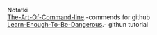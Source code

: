 Notatki<br/>
[The-Art-Of-Command-line](https://github.com/jlevy/the-art-of-command-line).-commends for github<br/>
[Learn-Enough-To-Be-Dangerous](https://www.learnenough.com/).- githun tutorial

